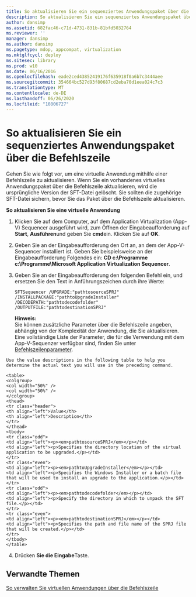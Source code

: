 ```yaml
---
title: So aktualisieren Sie ein sequenziertes Anwendungspaket über die Befehlszeile
description: So aktualisieren Sie ein sequenziertes Anwendungspaket über die Befehlszeile
author: dansimp
ms.assetid: 682fac46-c71d-4731-831b-81bfd5032764
ms.reviewer: ''
manager: dansimp
ms.author: dansimp
ms.pagetype: mdop, appcompat, virtualization
ms.mktglfcycl: deploy
ms.sitesec: library
ms.prod: w10
ms.date: 06/16/2016
ms.openlocfilehash: eade2ced43852419176f635918f0a6b7c3444aee
ms.sourcegitcommit: 354664bc527d93f80687cd2eba70d1eea024c7c3
ms.translationtype: MT
ms.contentlocale: de-DE
ms.lasthandoff: 06/26/2020
ms.locfileid: "10806727"
---
```

# So aktualisieren Sie ein sequenziertes Anwendungspaket über die Befehlszeile


Gehen Sie wie folgt vor, um eine virtuelle Anwendung mithilfe einer Befehlszeile zu aktualisieren. Wenn Sie ein vorhandenes virtuelles Anwendungspaket über die Befehlszeile aktualisieren, wird die ursprüngliche Version der SFT-Datei gelöscht. Sie sollten die zugehörige SFT-Datei sichern, bevor Sie das Paket über die Befehlszeile aktualisieren.

**So aktualisieren Sie eine virtuelle Anwendung**

1.  Klicken Sie auf dem Computer, auf dem Application Virtualization (App-V) Sequencer ausgeführt wird, zum Öffnen der Eingabeaufforderung auf **Start**, **Ausführen**und geben Sie **cmd**ein. Klicken Sie auf **OK**.

2.  Geben Sie an der Eingabeaufforderung den Ort an, an dem der App-V-Sequencer installiert ist. Geben Sie beispielsweise an der Eingabeaufforderung Folgendes ein: **CD c:\\Programme c:\\Programme\\Microsoft Application Virtualization Sequencer**.

3.  Geben Sie an der Eingabeaufforderung den folgenden Befehl ein, und ersetzen Sie den Text in Anführungszeichen durch ihre Werte:

    `SFTSequencer /UPGRADE:"pathtosourceSPRJ" /INSTALLPACKAGE:"pathtoUpgradeInstaller" /DECODEPATH:"pathtodecodefolder" /OUTPUTFILE:"pathtodestinationSPRJ"`

    **Hinweis:**  
    Sie können zusätzliche Parameter über die Befehlszeile angeben, abhängig von der Komplexität der Anwendung, die Sie aktualisieren. Eine vollständige Liste der Parameter, die für die Verwendung mit dem App-V-Sequenzer verfügbar sind, finden Sie unter [Befehlszeilenparameter](command-line-parameters.md).



~~~
Use the value descriptions in the following table to help you determine the actual text you will use in the preceding command.

<table>
<colgroup>
<col width="50%" />
<col width="50%" />
</colgroup>
<thead>
<tr class="header">
<th align="left">Value</th>
<th align="left">Description</th>
</tr>
</thead>
<tbody>
<tr class="odd">
<td align="left"><p><em>pathtosourceSPRJ</em></p></td>
<td align="left"><p>Specifies the directory location of the virtual application to be upgraded.</p></td>
</tr>
<tr class="even">
<td align="left"><p><em>pathtoUpgradeInstaller</em></p></td>
<td align="left"><p>Specifies the Windows Installer or a batch file that will be used to install an upgrade to the application.</p></td>
</tr>
<tr class="odd">
<td align="left"><p><em>pathtodecodefolder</em></p></td>
<td align="left"><p>Specify the directory in which to unpack the SFT file.</p></td>
</tr>
<tr class="even">
<td align="left"><p><em>pathtodestinationSPRJ</em></p></td>
<td align="left"><p>Specifies the path and file name of the SPRJ file that will be created.</p></td>
</tr>
</tbody>
</table>
~~~



4. Drücken **Sie die Eingabe**Taste.

## Verwandte Themen


[So verwalten Sie virtuellen Anwendungen über die Befehlszeile](how-to-manage-virtual-applications-using-the-command-line.md)









